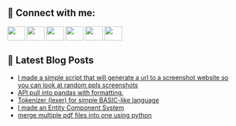 ## 🔎 Connect with me:
[<img height="32" width="40" src="https://cdn.jsdelivr.net/npm/simple-icons@v5/icons/telegram.svg" />](https://t.me/bullbesh)
[<img height="32" width="40" src="https://cdn.jsdelivr.net/npm/simple-icons@v5/icons/vk.svg" />](https://vk.com/bullbesh)
[<img height="32" width="40" src="https://cdn.jsdelivr.net/npm/simple-icons@v5/icons/twitter.svg" />](https://twitter.com/bullbesh1)
[<img height="32" width="40" src="https://cdn.jsdelivr.net/npm/simple-icons@v5/icons/instagram.svg" />](https://www.instagram.com/bullbesh)
[<img height="32" width="40" src="https://cdn.jsdelivr.net/npm/simple-icons@v5/icons/reddit.svg" />](https://www.reddit.com/user/bullbesh)
[<img height="32" width="40" src="https://cdn.jsdelivr.net/npm/simple-icons@v5/icons/youtube.svg" />](https://www.youtube.com/channel/UCtfjRs6uzgq5mfm8S06WTcg)

## 📕 Latest Blog Posts
<!-- BLOG-POST-LIST:START -->
- [I made a simple script that will generate a url to a screenshot website so you can look at random ppls screenshots](https://www.reddit.com/r/Python/comments/vcxto1/i_made_a_simple_script_that_will_generate_a_url/)
- [API pull into pandas with formatting.](https://www.reddit.com/r/Python/comments/vcxna3/api_pull_into_pandas_with_formatting/)
- [Tokenizer &lpar;lexer&rpar; for simple BASIC-like language](https://www.reddit.com/r/Python/comments/vcxeuo/tokenizer_lexer_for_simple_basiclike_language/)
- [I made an Entity Component System](https://www.reddit.com/r/Python/comments/vcx5ur/i_made_an_entity_component_system/)
- [merge multiple pdf files into one using python](https://www.reddit.com/r/Python/comments/vcwb5t/merge_multiple_pdf_files_into_one_using_python/)
<!-- BLOG-POST-LIST:END -->
